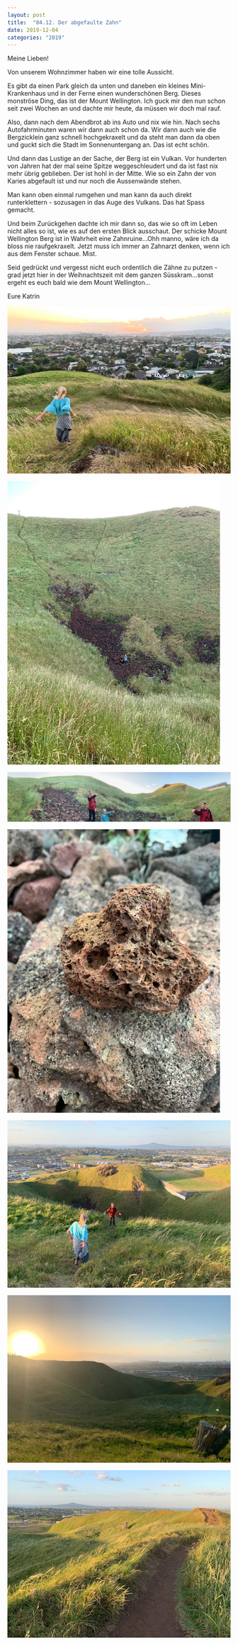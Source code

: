 ```yaml
---
layout: post
title:  "04.12. Der abgefaulte Zahn"
date: 2019-12-04
categories: "2019"
---
```

Meine Lieben!


Von unserem Wohnzimmer haben wir eine tolle Aussicht.

Es gibt da einen Park gleich da unten und daneben ein kleines Mini-Krankenhaus und in der Ferne einen wunderschönen Berg. Dieses monströse Ding, das ist der Mount Wellington. Ich guck mir den nun schon seit zwei Wochen an und dachte mir heute, da müssen wir doch mal rauf.

Also, dann nach dem Abendbrot ab ins Auto und nix wie hin. Nach sechs Autofahrminuten waren wir dann auch schon da. Wir dann auch wie die Bergzicklein ganz schnell hochgekraxelt und da steht man dann da oben und guckt sich die Stadt im Sonnenuntergang an. Das ist echt schön. 

Und dann das Lustige an der Sache, der Berg ist ein Vulkan. Vor hunderten von Jahren hat der mal seine Spitze weggeschleudert und da ist fast nix mehr übrig geblieben. Der ist hohl in der Mitte. Wie so ein Zahn der von Karies abgefault ist und nur noch die Aussenwände stehen. 

Man kann oben einmal rumgehen und man kann da auch direkt runterklettern - sozusagen in das Auge des Vulkans. Das hat Spass gemacht.

Und beim Zurückgehen dachte ich mir dann so, das wie so oft im Leben nicht alles so ist, wie es auf den ersten Blick ausschaut. Der schicke Mount Wellington Berg ist in Wahrheit eine Zahnruine...Ohh manno, wäre ich da bloss nie raufgekraxelt. Jetzt muss ich immer an Zahnarzt denken, wenn ich aus dem Fenster schaue. Mist.

Seid gedrückt und vergesst nicht euch ordentlich die Zähne zu putzen - grad jetzt hier in der Weihnachtszeit mit dem ganzen Süsskram...sonst ergeht es euch bald wie dem Mount Wellington...

Eure Katrin





![image1.jpeg](/assets/2019-12-04/image1.jpeg)

![image2.jpeg](/assets/2019-12-04/image2.jpeg)

![image3.jpeg](/assets/2019-12-04/image3.jpeg)

![image4.jpeg](/assets/2019-12-04/image4.jpeg)

![image5.jpeg](/assets/2019-12-04/image5.jpeg)

![image6.jpeg](/assets/2019-12-04/image6.jpeg)

![image7.jpeg](/assets/2019-12-04/image7.jpeg)

